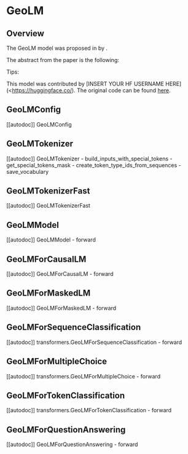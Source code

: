 <!--Copyright 2022 The HuggingFace Team. All rights reserved.

Licensed under the Apache License, Version 2.0 (the "License"); you may not use this file except in compliance with
the License. You may obtain a copy of the License at

http://www.apache.org/licenses/LICENSE-2.0

Unless required by applicable law or agreed to in writing, software distributed under the License is distributed on
an "AS IS" BASIS, WITHOUT WARRANTIES OR CONDITIONS OF ANY KIND, either express or implied. See the License for the
specific language governing permissions and limitations under the License.
-->

# GeoLM

## Overview

The GeoLM model was proposed in [<INSERT PAPER NAME HERE>](<INSERT PAPER LINK HERE>)  by <INSERT AUTHORS HERE>. <INSERT SHORT SUMMARY HERE>

The abstract from the paper is the following:

*<INSERT PAPER ABSTRACT HERE>*

Tips:

<INSERT TIPS ABOUT MODEL HERE>

This model was contributed by [INSERT YOUR HF USERNAME HERE](<https://huggingface.co/<INSERT YOUR HF USERNAME HERE>). The original code can be found [here](<INSERT LINK TO GITHUB REPO HERE>).

## GeoLMConfig

[[autodoc]] GeoLMConfig


## GeoLMTokenizer

[[autodoc]] GeoLMTokenizer
    - build_inputs_with_special_tokens
    - get_special_tokens_mask
    - create_token_type_ids_from_sequences
    - save_vocabulary


## GeoLMTokenizerFast

[[autodoc]] GeoLMTokenizerFast


## GeoLMModel

[[autodoc]] GeoLMModel
    - forward


## GeoLMForCausalLM

[[autodoc]] GeoLMForCausalLM
    - forward


## GeoLMForMaskedLM

[[autodoc]] GeoLMForMaskedLM
    - forward


## GeoLMForSequenceClassification

[[autodoc]] transformers.GeoLMForSequenceClassification
    - forward

## GeoLMForMultipleChoice

[[autodoc]] transformers.GeoLMForMultipleChoice
    - forward


## GeoLMForTokenClassification

[[autodoc]] transformers.GeoLMForTokenClassification
    - forward


## GeoLMForQuestionAnswering

[[autodoc]] GeoLMForQuestionAnswering
    - forward